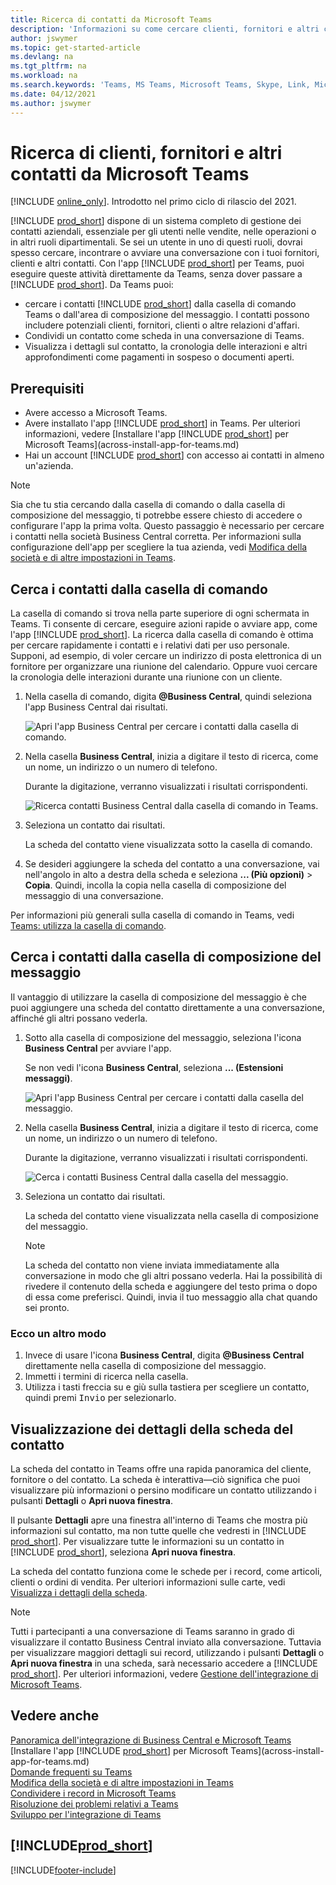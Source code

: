 ```yaml
---
title: Ricerca di contatti da Microsoft Teams
description: 'Informazioni su come cercare clienti, fornitori e altri contatti di Business Central da Microsoft Teams.'
author: jswymer
ms.topic: get-started-article
ms.devlang: na
ms.tgt_pltfrm: na
ms.workload: na
ms.search.keywords: 'Teams, MS Teams, Microsoft Teams, Skype, Link, Microsoft 365, contacts, search, messaging extensions'
ms.date: 04/12/2021
ms.author: jswymer
---
```


# <a name="searching-for-customers-vendors-and-other-contacts-from-microsoft-teams"></a><a name="searching-for-customers-vendors-and-other-contacts-from-microsoft-teams"></a>Ricerca di clienti, fornitori e altri contatti da Microsoft Teams

[!INCLUDE [online_only](includes/online_only.md)]. Introdotto nel primo ciclo di rilascio del 2021.

[!INCLUDE [prod_short](includes/prod_short.md)] dispone di un sistema completo di gestione dei contatti aziendali, essenziale per gli utenti nelle vendite, nelle operazioni o in altri ruoli dipartimentali. Se sei un utente in uno di questi ruoli, dovrai spesso cercare, incontrare o avviare una conversazione con i tuoi fornitori, clienti e altri contatti. Con l'app [!INCLUDE [prod_short](includes/prod_short.md)] per Teams, puoi eseguire queste attività direttamente da Teams, senza dover passare a [!INCLUDE [prod_short](includes/prod_short.md)]. Da Teams puoi:

- cercare i contatti [!INCLUDE [prod_short](includes/prod_short.md)] dalla casella di comando Teams o dall'area di composizione del messaggio. I contatti possono includere potenziali clienti, fornitori, clienti o altre relazioni d'affari.
- Condividi un contatto come scheda in una conversazione di Teams.
- Visualizza i dettagli sul contatto, la cronologia delle interazioni e altri approfondimenti come pagamenti in sospeso o documenti aperti.

## <a name="prerequisites"></a><a name="prerequisites"></a>Prerequisiti

- Avere accesso a Microsoft Teams.
- Avere installato l'app [!INCLUDE [prod_short](includes/prod_short.md)] in Teams. Per ulteriori informazioni, vedere [Installare l'app [!INCLUDE [prod_short](includes/prod_short.md)] per Microsoft Teams](across-install-app-for-teams.md)
- Hai un account [!INCLUDE [prod_short](includes/prod_short.md)] con accesso ai contatti in almeno un'azienda.

> [!NOTE]
> Sia che tu stia cercando dalla casella di comando o dalla casella di composizione del messaggio, ti potrebbe essere chiesto di accedere o configurare l'app la prima volta. Questo passaggio è necessario per cercare i contatti nella società Business Central corretta. Per informazioni sulla configurazione dell'app per scegliere la tua azienda, vedi [Modifica della società e di altre impostazioni in Teams](across-teams-settings.md).

## <a name="look-up-contacts-from-the-command-box"></a><a name="look-up-contacts-from-the-command-box"></a>Cerca i contatti dalla casella di comando

La casella di comando si trova nella parte superiore di ogni schermata in Teams. Ti consente di cercare, eseguire azioni rapide o avviare app, come l'app [!INCLUDE [prod_short](includes/prod_short.md)]. La ricerca dalla casella di comando è ottima per cercare rapidamente i contatti e i relativi dati per uso personale. Supponi, ad esempio, di voler cercare un indirizzo di posta elettronica di un fornitore per organizzare una riunione del calendario. Oppure vuoi cercare la cronologia delle interazioni durante una riunione con un cliente.

1. Nella casella di comando, digita **@Business Central**, quindi seleziona l'app Business Central dai risultati.

    ![Apri l'app Business Central per cercare i contatti dalla casella di comando.](media/teams-contacts-command-1.png)

2. Nella casella **Business Central**, inizia a digitare il testo di ricerca, come un nome, un indirizzo o un numero di telefono.

    Durante la digitazione, verranno visualizzati i risultati corrispondenti.

    ![Ricerca contatti Business Central dalla casella di comando in Teams.](media/teams-contacts-command-2.png)
3. Seleziona un contatto dai risultati.

    La scheda del contatto viene visualizzata sotto la casella di comando.

4. Se desideri aggiungere la scheda del contatto a una conversazione, vai nell'angolo in alto a destra della scheda e seleziona **... (Più opzioni)** > **Copia**. Quindi, incolla la copia nella casella di composizione del messaggio di una conversazione.  

Per informazioni più generali sulla casella di comando in Teams, vedi [Teams: utilizza la casella di comando](https://support.microsoft.com/en-us/office/use-the-command-box-13c4e429-7324-4886-b377-5dbed539193b).

## <a name="look-up-contacts-from-the-message-compose-box"></a><a name="look-up-contacts-from-the-message-compose-box"></a>Cerca i contatti dalla casella di composizione del messaggio

Il vantaggio di utilizzare la casella di composizione del messaggio è che puoi aggiungere una scheda del contatto direttamente a una conversazione, affinché gli altri possano vederla.

1. Sotto alla casella di composizione del messaggio, seleziona l'icona **Business Central** per avviare l'app.

    Se non vedi l'icona **Business Central**, seleziona **... (Estensioni messaggi)**.

    ![Apri l'app Business Central per cercare i contatti dalla casella del messaggio.](media/teams-contacts-message-box.png)

2. Nella casella **Business Central**, inizia a digitare il testo di ricerca, come un nome, un indirizzo o un numero di telefono.

    Durante la digitazione, verranno visualizzati i risultati corrispondenti.

    ![Cerca i contatti Business Central dalla casella del messaggio.](media/teams-contacts-5.png)
3. Seleziona un contatto dai risultati.

    La scheda del contatto viene visualizzata nella casella di composizione del messaggio.

    > [!NOTE]
    > La scheda del contatto non viene inviata immediatamente alla conversazione in modo che gli altri possano vederla. Hai la possibilità di rivedere il contenuto della scheda e aggiungere del testo prima o dopo di essa come preferisci. Quindi, invia il tuo messaggio alla chat quando sei pronto.

### <a name="heres-another-way"></a><a name="heres-another-way"></a>Ecco un altro modo

1. Invece di usare l'icona **Business Central**, digita **@Business Central** direttamente nella casella di composizione del messaggio.
2. Immetti i termini di ricerca nella casella.
3. Utilizza i tasti freccia su e giù sulla tastiera per scegliere un contatto, quindi premi <kbd>Invio</kbd> per selezionarlo.

## <a name="viewing-contact-card-details"></a><a name="viewing-contact-card-details"></a>Visualizzazione dei dettagli della scheda del contatto

La scheda del contatto in Teams offre una rapida panoramica del cliente, fornitore o del contatto. La scheda è interattiva&mdash;ciò significa che puoi visualizzare più informazioni o persino modificare un contatto utilizzando i pulsanti **Dettagli** o **Apri nuova finestra**.

Il pulsante **Dettagli** apre una finestra all'interno di Teams che mostra più informazioni sul contatto, ma non tutte quelle che vedresti in [!INCLUDE [prod_short](includes/prod_short.md)]. Per visualizzare tutte le informazioni su un contatto in [!INCLUDE [prod_short](includes/prod_short.md)], seleziona **Apri nuova finestra**.

La scheda del contatto funziona come le schede per i record, come articoli, clienti o ordini di vendita. Per ulteriori informazioni sulle carte, vedi [Visualizza i dettagli della scheda](across-working-with-teams.md#view-card-details).

> [!NOTE]
> Tutti i partecipanti a una conversazione di Teams saranno in grado di visualizzare il contatto Business Central inviato alla conversazione. Tuttavia per visualizzare maggiori dettagli sui record, utilizzando i pulsanti **Dettagli** o **Apri nuova finestra** in una scheda, sarà necessario accedere a [!INCLUDE [prod_short](includes/prod_short.md)]. Per ulteriori informazioni, vedere [Gestione dell'integrazione di Microsoft Teams](admin-teams-integration.md#minimum-requirements-1).

## <a name="see-also"></a><a name="see-also"></a>Vedere anche

[Panoramica dell'integrazione di Business Central e Microsoft Teams](across-teams-overview.md)  
[Installare l'app [!INCLUDE [prod_short](includes/prod_short.md)] per Microsoft Teams](across-install-app-for-teams.md)  
[Domande frequenti su Teams](teams-faq.md)  
[Modifica della società e di altre impostazioni in Teams](across-teams-settings.md)  
[Condividere i record in Microsoft Teams](across-working-with-teams.md)  
[Risoluzione dei problemi relativi a Teams](admin-teams-troubleshooting.md)  
[Sviluppo per l'integrazione di Teams](/dynamics365/business-central/dev-itpro/developer/devenv-develop-for-teams)  

## [!INCLUDE[prod_short](includes/free_trial_md.md)]


[!INCLUDE[footer-include](includes/footer-banner.md)]
